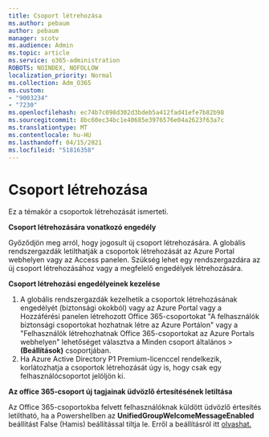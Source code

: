```yaml
---
title: Csoport létrehozása
ms.author: pebaum
author: pebaum
manager: scotv
ms.audience: Admin
ms.topic: article
ms.service: o365-administration
ROBOTS: NOINDEX, NOFOLLOW
localization_priority: Normal
ms.collection: Adm_O365
ms.custom:
- "9003234"
- "7230"
ms.openlocfilehash: ec74b7c098d302d3bdeb5a412fad41efe7b82b98
ms.sourcegitcommit: 8bc60ec34bc1e40685e3976576e04a2623f63a7c
ms.translationtype: MT
ms.contentlocale: hu-HU
ms.lasthandoff: 04/15/2021
ms.locfileid: "51816358"
---
```

# <a name="create-a-group"></a>Csoport létrehozása

Ez a témakör a csoportok létrehozását ismerteti.

**Csoport létrehozására vonatkozó engedély**

Győződjön meg arról, hogy jogosult új csoport létrehozására. A globális rendszergazdák letilthatják a csoportok létrehozását az Azure Portal webhelyen vagy az Access panelen. Szükség lehet egy rendszergazdára az új csoport létrehozásához vagy a megfelelő engedélyek létrehozására.

**Csoport létrehozási engedélyeinek kezelése**

1. A globális rendszergazdák kezelhetik a csoportok létrehozásának engedélyét (biztonsági okokból) vagy az Azure Portal vagy a Hozzáférési panelen létrehozott Office 365-csoportokat "A felhasználók biztonsági csoportokat hozhatnak létre az Azure Portálon" vagy a "Felhasználók létrehozhatnak Office 365-csoportokat az Azure Portals webhelyen" lehetőséget választva a Minden csoport általános  >  **(Beállítások)** csoportjában.
2. Ha Azure Active Directory P1 Premium-licenccel rendelkezik, korlátozhatja a csoportok létrehozását úgy is, hogy csak egy felhasználócsoportot jelöljön ki.

**Az office 365-csoport új tagjainak üdvözlő értesítésének letiltása**

Az Office 365-csoportokba felvett felhasználóknak küldött üdvözlő értesítés letiltható, ha a Powershellben az **UnifiedGroupWelcomeMessageEnabled** beállítást False (Hamis) beállítással tiltja le. Erről a beállításról itt [olvashat.](https://docs.microsoft.com/powershell/module/exchange/set-unifiedgroup?view=exchange-ps&preserve-view=true)

